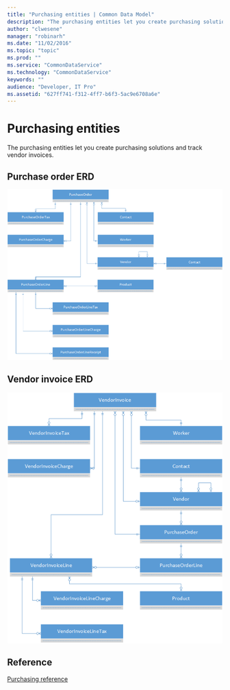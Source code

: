 ```yaml
---
title: "Purchasing entities | Common Data Model"
description: "The purchasing entities let you create purchasing solutions and track vendor invoices."
author: "clwesene"
manager: "robinarh"
ms.date: "11/02/2016"
ms.topic: "topic"
ms.prod: ""
ms.service: "CommonDataService"
ms.technology: "CommonDataService"
keywords: ""
audience: "Developer, IT Pro"
ms.assetid: "627ff741-f312-4ff7-b6f3-5ac9e6708a6e"
---
```


# Purchasing entities

The purchasing entities let you create purchasing solutions and track vendor invoices.

## Purchase order ERD

![Purchase Order ERD](media/purchase-order.png "Purchase order ERD")

## Vendor invoice ERD

![Supplier Invoice ERD](media/vendor-invoice.png "Vendor invoice ERD")

## Reference

[Purchasing reference](entity-tables/purchasing.md "Purchasing reference")

